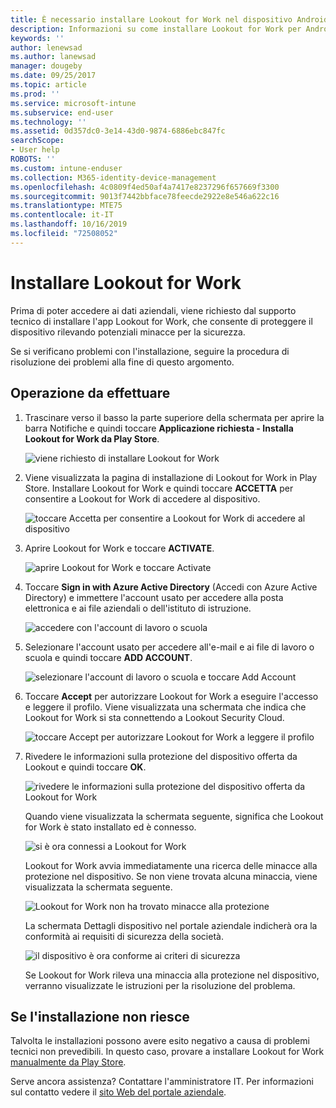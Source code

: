 ```yaml
---
title: È necessario installare Lookout for Work nel dispositivo Android | Microsoft Docs
description: Informazioni su come installare Lookout for Work per Android.
keywords: ''
author: lenewsad
ms.author: lanewsad
manager: dougeby
ms.date: 09/25/2017
ms.topic: article
ms.prod: ''
ms.service: microsoft-intune
ms.subservice: end-user
ms.technology: ''
ms.assetid: 0d357dc0-3e14-43d0-9874-6886ebc847fc
searchScope:
- User help
ROBOTS: ''
ms.custom: intune-enduser
ms.collection: M365-identity-device-management
ms.openlocfilehash: 4c0809f4ed50af4a7417e8237296f657669f3300
ms.sourcegitcommit: 9013f7442bbface78feecde2922e8e546a622c16
ms.translationtype: MTE75
ms.contentlocale: it-IT
ms.lasthandoff: 10/16/2019
ms.locfileid: "72508052"
---
```

# <a name="install-lookout-for-work"></a>Installare Lookout for Work

Prima di poter accedere ai dati aziendali, viene richiesto dal supporto tecnico di installare l'app Lookout for Work, che consente di proteggere il dispositivo rilevando potenziali minacce per la sicurezza.

Se si verificano problemi con l'installazione, seguire la procedura di risoluzione dei problemi alla fine di questo argomento.

## <a name="what-you-need-to-do"></a>Operazione da effettuare

1. Trascinare verso il basso la parte superiore della schermata per aprire la barra Notifiche e quindi toccare **Applicazione richiesta - Installa Lookout for Work da Play Store**.

   ![viene richiesto di installare Lookout for Work](./media/lookout-required-app-install-android.png)

2. Viene visualizzata la pagina di installazione di Lookout for Work in Play Store. Installare Lookout for Work e quindi toccare **ACCETTA** per consentire a Lookout for Work di accedere al dispositivo.

   ![toccare Accetta per consentire a Lookout for Work di accedere al dispositivo](./media/lookout-accept-store-permissions-android.png)

3. Aprire Lookout for Work e toccare **ACTIVATE**.

   ![aprire Lookout for Work e toccare Activate](./media/lookout-activate-button-android.png)

4. Toccare **Sign in with Azure Active Directory** (Accedi con Azure Active Directory) e immettere l'account usato per accedere alla posta elettronica e ai file aziendali o dell'istituto di istruzione.

   ![accedere con l'account di lavoro o scuola](./media/lookout-sign-in-azure-android.png)

5. Selezionare l'account usato per accedere all'e-mail e ai file di lavoro o scuola e quindi toccare **ADD ACCOUNT**.

   ![selezionare l'account di lavoro o scuola e toccare Add Account](./media/lookout-pick-account-android.png)

6. Toccare **Accept** per autorizzare Lookout for Work a eseguire l'accesso e leggere il profilo. Viene visualizzata una schermata che indica che Lookout for Work si sta connettendo a Lookout Security Cloud.

   ![toccare Accept per autorizzare Lookout for Work a leggere il profilo](./media/lookout-needs-permission-to-view-profile-android.png)

7. Rivedere le informazioni sulla protezione del dispositivo offerta da Lookout e quindi toccare **OK**.

   ![rivedere le informazioni sulla protezione del dispositivo offerta da Lookout for Work](./media/lookout-how-it-protects-your-device-android.png)

   Quando viene visualizzata la schermata seguente, significa che Lookout for Work è stato installato ed è connesso.

   ![si è ora connessi a Lookout for Work](./media/lookout-you-are-now-connected-android.png)

   Lookout for Work avvia immediatamente una ricerca delle minacce alla protezione nel dispositivo. Se non viene trovata alcuna minaccia, viene visualizzata la schermata seguente.

   ![Lookout for Work non ha trovato minacce alla protezione](./media/lookout-scan-no-threats-found-android.png)

   La schermata Dettagli dispositivo nel portale aziendale indicherà ora la conformità ai requisiti di sicurezza della società.

    ![il dispositivo è ora conforme ai criteri di sicurezza](./media/mtd-device-now-compliant-android.png)

   Se Lookout for Work rileva una minaccia alla protezione nel dispositivo, verranno visualizzate le istruzioni per la risoluzione del problema.

## <a name="if-the-installation-doesnt-work"></a>Se l'installazione non riesce

Talvolta le installazioni possono avere esito negativo a causa di problemi tecnici non prevedibili. In questo caso, provare a installare Lookout for Work [manualmente da Play Store](https://play.google.com/store/apps/details?id=com.lookout.enterprise).


Serve ancora assistenza? Contattare l'amministratore IT. Per informazioni sul contatto vedere il [sito Web del portale aziendale](https://go.microsoft.com/fwlink/?linkid=2010980).

